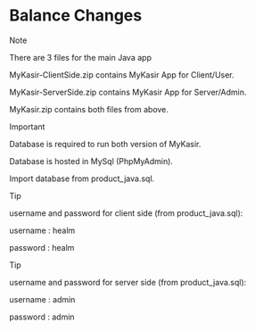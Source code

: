 # **Balance Changes**

> [!NOTE]
> There are 3 files for the main Java app
>
> MyKasir-ClientSide.zip contains MyKasir App for Client/User.
>
> MyKasir-ServerSide.zip contains MyKasir App for Server/Admin.
>
> MyKasir.zip contains both files from above.

> [!IMPORTANT]
> Database is required to run both version of MyKasir.
>
> Database is hosted in MySql (PhpMyAdmin).
>
> Import database from product_java.sql.

> [!TIP]
> username and password for client side (from product_java.sql):
> 
> username : healm
>
> password : healm

> [!TIP]
> username and password for server side (from product_java.sql):
> 
> username : admin
>
> password : admin
